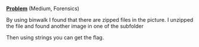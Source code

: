 [**Problem**](https://ctflearn.com/challenge/97) (Medium, Forensics)

By using binwalk I found that there are zipped files in the picture.
I unzipped the file and found another image in one of the subfolder

Then using strings you can get the flag.
